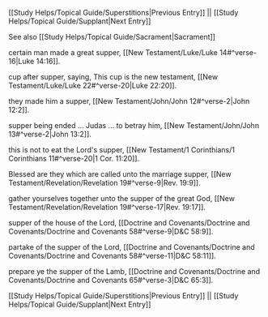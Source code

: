 [[Study Helps/Topical Guide/Superstitions|Previous Entry]]  ||  [[Study Helps/Topical Guide/Supplant|Next Entry]]

 See also [[Study Helps/Topical Guide/Sacrament|Sacrament]]

 certain man made a great supper, [[New Testament/Luke/Luke 14#^verse-16|Luke 14:16]].

 cup after supper, saying, This cup is the new testament, [[New Testament/Luke/Luke 22#^verse-20|Luke 22:20]].

 they made him a supper, [[New Testament/John/John 12#^verse-2|John 12:2]].

 supper being ended ... Judas ... to betray him, [[New Testament/John/John 13#^verse-2|John 13:2]].

 this is not to eat the Lord's supper, [[New Testament/1 Corinthians/1 Corinthians 11#^verse-20|1 Cor. 11:20]].

 Blessed are they which are called unto the marriage supper, [[New Testament/Revelation/Revelation 19#^verse-9|Rev. 19:9]].

 gather yourselves together unto the supper of the great God, [[New Testament/Revelation/Revelation 19#^verse-17|Rev. 19:17]].

 supper of the house of the Lord, [[Doctrine and Covenants/Doctrine and Covenants/Doctrine and Covenants 58#^verse-9|D&C 58:9]].

 partake of the supper of the Lord, [[Doctrine and Covenants/Doctrine and Covenants/Doctrine and Covenants 58#^verse-11|D&C 58:11]].

 prepare ye the supper of the Lamb, [[Doctrine and Covenants/Doctrine and Covenants/Doctrine and Covenants 65#^verse-3|D&C 65:3]].

[[Study Helps/Topical Guide/Superstitions|Previous Entry]]  ||  [[Study Helps/Topical Guide/Supplant|Next Entry]]